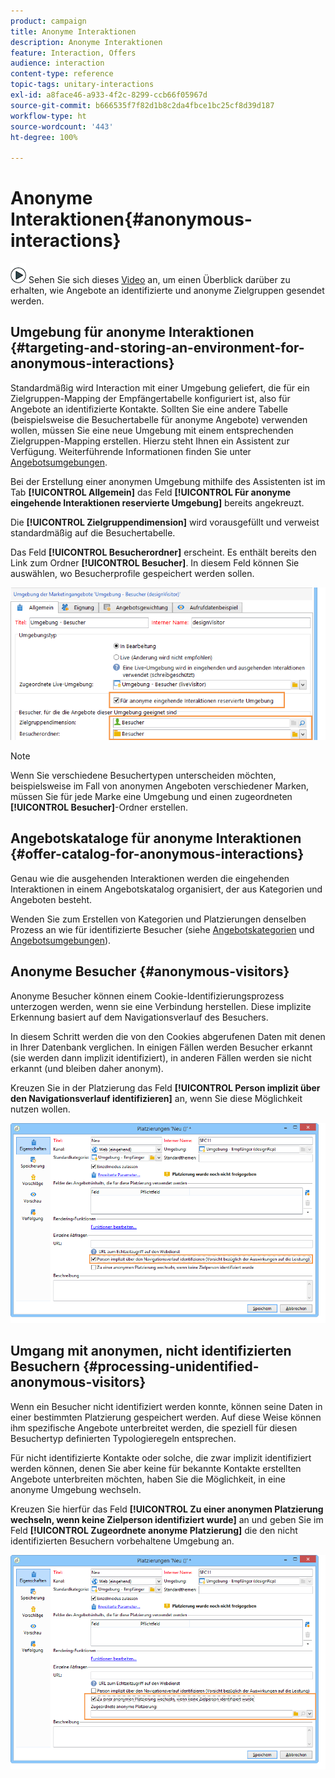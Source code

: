 ```yaml
---
product: campaign
title: Anonyme Interaktionen
description: Anonyme Interaktionen
feature: Interaction, Offers
audience: interaction
content-type: reference
topic-tags: unitary-interactions
exl-id: a8face46-a933-4f2c-8299-ccb66f05967d
source-git-commit: b666535f7f82d1b8c2da4fbce1bc25cf8d39d187
workflow-type: ht
source-wordcount: '443'
ht-degree: 100%

---
```


# Anonyme Interaktionen{#anonymous-interactions}



![](assets/do-not-localize/how-to-video.png) Sehen Sie sich dieses [Video](https://helpx.adobe.com/campaign/classic/how-to/indetified-and-anonymous-interaction-in-acv6.html?playlist=/ccx/v1/collection/product/campaign/classic/segment/digital-marketers/explevel/intermediate/applaunch/get-started/collection.ccx.js&amp;ref=helpx.adobe.com) an, um einen Überblick darüber zu erhalten, wie Angebote an identifizierte und anonyme Zielgruppen gesendet werden.

## Umgebung für anonyme Interaktionen {#targeting-and-storing-an-environment-for-anonymous-interactions}

Standardmäßig wird Interaction mit einer Umgebung geliefert, die für ein Zielgruppen-Mapping der Empfängertabelle konfiguriert ist, also für Angebote an identifizierte Kontakte. Sollten Sie eine andere Tabelle (beispielsweise die Besuchertabelle für anonyme Angebote) verwenden wollen, müssen Sie eine neue Umgebung mit einem entsprechenden Zielgruppen-Mapping erstellen. Hierzu steht Ihnen ein Assistent zur Verfügung. Weiterführende Informationen finden Sie unter [Angebotsumgebungen](../../interaction/using/live-design-environments.md#creating-an-offer-environment).

Bei der Erstellung einer anonymen Umgebung mithilfe des Assistenten ist im Tab **[!UICONTROL Allgemein]** das Feld **[!UICONTROL Für anonyme eingehende Interaktionen reservierte Umgebung]** bereits angekreuzt.

Die **[!UICONTROL Zielgruppendimension]** wird vorausgefüllt und verweist standardmäßig auf die Besuchertabelle.

Das Feld **[!UICONTROL Besucherordner]** erscheint. Es enthält bereits den Link zum Ordner **[!UICONTROL Besucher]**. In diesem Feld können Sie auswählen, wo Besucherprofile gespeichert werden sollen.

![](assets/anonymous_environment_option.png)

>[!NOTE]
>
>Wenn Sie verschiedene Besuchertypen unterscheiden möchten, beispielsweise im Fall von anonymen Angeboten verschiedener Marken, müssen Sie für jede Marke eine Umgebung und einen zugeordneten **[!UICONTROL Besucher]**-Ordner erstellen.

## Angebotskataloge für anonyme Interaktionen {#offer-catalog-for-anonymous-interactions}

Genau wie die ausgehenden Interaktionen werden die eingehenden Interaktionen in einem Angebotskatalog organisiert, der aus Kategorien und Angeboten besteht.

Wenden Sie zum Erstellen von Kategorien und Platzierungen denselben Prozess an wie für identifizierte Besucher (siehe [Angebotskategorien](../../interaction/using/creating-offer-categories.md) und [Angebotsumgebungen](../../interaction/using/live-design-environments.md#creating-an-offer-environment)).

## Anonyme Besucher {#anonymous-visitors}

Anonyme Besucher können einem Cookie-Identifizierungsprozess unterzogen werden, wenn sie eine Verbindung herstellen. Diese implizite Erkennung basiert auf dem Navigationsverlauf des Besuchers.

In diesem Schritt werden die von den Cookies abgerufenen Daten mit denen in Ihrer Datenbank verglichen. In einigen Fällen werden Besucher erkannt (sie werden dann implizit identifiziert), in anderen Fällen werden sie nicht erkannt (und bleiben daher anonym).

Kreuzen Sie in der Platzierung das Feld **[!UICONTROL Person implizit über den Navigationsverlauf identifizieren]** an, wenn Sie diese Möglichkeit nutzen wollen.

![](assets/identification_anonymous_visitors.png)

## Umgang mit anonymen, nicht identifizierten Besuchern {#processing-unidentified-anonymous-visitors}

Wenn ein Besucher nicht identifiziert werden konnte, können seine Daten in einer bestimmten Platzierung gespeichert werden. Auf diese Weise können ihm spezifische Angebote unterbreitet werden, die speziell für diesen Besuchertyp definierten Typologieregeln entsprechen.

Für nicht identifizierte Kontakte oder solche, die zwar implizit identifiziert werden können, denen Sie aber keine für bekannte Kontakte erstellten Angebote unterbreiten möchten, haben Sie die Möglichkeit, in eine anonyme Umgebung wechseln.

Kreuzen Sie hierfür das Feld **[!UICONTROL Zu einer anonymen Platzierung wechseln, wenn keine Zielperson identifiziert wurde]** an und geben Sie im Feld **[!UICONTROL Zugeordnete anonyme Platzierung]** die den nicht identifizierten Besuchern vorbehaltene Umgebung an.

![](assets/anonymous_to_anonymous_environment.png)
